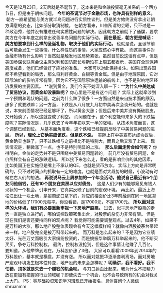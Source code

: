今天是12月23日，2天后就是圣诞节了。这本来是和金融投资毫无关系的一个西方节日，但是由于朝核问题， **今年的圣诞节对于金融市场，也许具有别样的意义。**  朝方一直希望能与美方就半岛问题进行实质性谈判，但是美方始终没有拿出让朝方满意的姿态，比如部分取消制裁。 在朝方看来，川普所谓的会晤，只不过是一种政治秀，他并没有推进任何实质性问题的解决。因此朝方之前就下了通牒，要求美方在今年年底之前拿出改善半岛问题的实际行动。 **而在最近，朝方更是喊话：美方想要拿到什么样的圣诞礼物，取决于他们的实际行动。** 也就是说，圣诞节前后可能会发生一些事情。什么样性质的事情，大家应该心中有数。 而这类事件对金融市场有什么影响？当然就是触发地区局势紧张。虽然目前说这话有点早，但是美国参谋长联席会议主席米利和国防部长埃斯珀在上周五都表示，美国在全球保持高度戒备，他们已经做好了应对的准备。 
大家可以对此保持关注。如果出现各国都不希望看到的局势，那么将利好黄金、白银等贵金属。但是由于地理原因，它对国际油价的影响非常有限。因为它不在国际原油运输的航线上，也不是影响地区经济发展的主要因素。
**说到黄金，我们今天不妨深入聊一下：****为什么中美达成了贸易协议，而黄金却没暴跌呢？** 你心里是不是有这个问题？ 实际上这就牵涉到一个预期和现状的问题。之前为什么跌了很多？一方面自然是来自技术面的原因，涨多了就要跌嘛；另一方面，下跌是从八月底九月初中美再次会谈开始的。也就是说，本来前面情况已经足够坏了，所以黄金大涨；但是后来中美并没有撕破脸皮，又开始谈了，所以这就变成了利空。 而问题在于，这个利空能带来多大的下跌幅度呢？实际情况是，几乎跌去了今年年初以来一半的涨幅。 从技术角度而言，这个调整已经到位。 从基本面角度看，这个跌幅已经提前反映了中美贸易问题的进展。 **所以，理论上它确实应该跌，但是跌不深。**  实际上在中美宣布达成协议后，黄金确实也跌了，只不过跌幅与之前相比不是特别大，而且之后又涨了上来。 现实情况是，稍微涨了一点，也不是特别明显的上涨。 
**那么后面走势会如何呢？**
 你得明白，金价的走势并不是只围绕中美贸易问题转的。 前几年没有贸易问题，金价照样会有自己的涨跌逻辑。 所以接下来怎么走，看的是影响金价的其他因素，比如美国正在实施但是嘴上不承认的QE，也就是货币放水。 实际上方向是非常明确的，只不过时间点的抓取有一定的难度。也就是面对大趋势的时候，小波动有时候左右人们的想法。 **再说说马云上周参加的一个年会活动，他说自己最近有5个朋友问他借钱，还有10个朋友在卖房以应对债务。**  这是人们少有的能够窥见有钱人现状的一个机会。引申开来，它真实反映了目前的宏观环境。 再比如，最近上海松江出让一块土地，是招商蛇口拿下的，对应的楼面价比3年前融创在同一地区拿地的价格低了17000元每平。你没看错，是17000元，不是1700元。 **所以面对这样的大环境，我们有必要重新审视一下房地产股票。** 过去，似乎房地产股票的走势一直是独立进行的，哪怕调控政策密集出台，对股票的杀伤力非常有限。 但是现在我们是否还要持同样的观点呢？ 我觉得可能需要调整观点。过去4年，如果不是万科的大涨，那么地产股整体表现会有今天这幅模样吗？就像白酒股被茅台带起来一样，地产股完全是被万科带起来的。 而万科是怎么起来的？不是因为它业绩太好、光芒万丈而吸引大家纷纷投资的，而是姚振华举牌万科举起来的，他不断买买买，争夺万科控制权。 最终，控制权没抢到，但是这件事情让他赚了几百亿。要知道，从他举牌到现在，万科股价涨了3倍。 大家可以看看2009年到2014年的万科股价，基本就是横盘，并没有涨。 所以面对姚振华逐渐套利离场，面对房地产宏观环境发生根本性转变，地产股的未来会怎样呢？ **明确讲，我不看好。我不怕错，顶多就是失去一个赚钱的机会呗。** 与刀口舔血比起来，我为什么不把精力放在更加有把握的行业领域呢？即使失去一个机会，也不会导致所有的机会对我关上大门。 PS：零基础投资知识学习班现已开始报名，具体咨询个人微信shruanmm